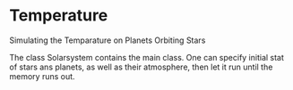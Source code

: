 # Temperature
Simulating the Temparature on Planets Orbiting Stars

The class Solarsystem contains the main class.
One can specify initial stat of stars ans planets, as well as their atmosphere, then let it run until the memory runs out.

